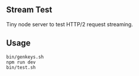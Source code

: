 ## Stream Test

Tiny node server to test HTTP/2 request streaming.

## Usage

```
bin/genkeys.sh
npm run dev
bin/test.sh
```
